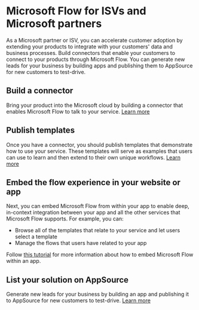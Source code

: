 <properties
   pageTitle="Microsoft Flow for ISVs and Microsoft partners | Microsoft Flow"
   description="An introduction for ISVs and Microsoft partners to leveraging Microsoft Flow."
   services=""
   suite="flow"
   documentationCenter="na"
   authors="mgblythe"
   manager="anneta"
   editor=""
   tags=""/>

<tags
   ms.service="flow"
   ms.devlang="na"
   ms.topic="article"
   ms.tgt_pltfrm="na"
   ms.workload="na"
   ms.date="05/01/2017"
   ms.author="mblythe"/>

# Microsoft Flow for ISVs and Microsoft partners

As a Microsoft partner or ISV, you can accelerate customer adoption by extending your products to integrate with your customers' data and business processes. Build connectors that enable your customers to connect to your products through Microsoft Flow. You can generate new leads for your business by building apps and publishing them to AppSource for new customers to test-drive.

## Build a connector

Bring your product into the Microsoft cloud by building a connector that enables Microsoft Flow to talk to your service. [Learn more](api-connector-overview.md)

## Publish templates

Once you have a connector, you should publish templates that demonstrate how to use your service. These templates will serve as examples that users can use to learn and then extend to their own unique workflows. [Learn more](publish-a-template.md)

## Embed the flow experience in your website or app ##
Next, you can embed Microsoft Flow from within your app to enable deep, in-context integration between your app and all the other services that Microsoft Flow supports. For example, you can:

- Browse all of the templates that relate to your service and let users select a template
- Manage the flows that users have related to your app

Follow [this tutorial](embed-flow-dev.md) for more information about how to embed Microsoft Flow within an app.

## List your solution on AppSource

Generate new leads for your business by building an app and publishing it to AppSource for new customers to test-drive. [Learn more](dev-appsource-test-drive.md)
